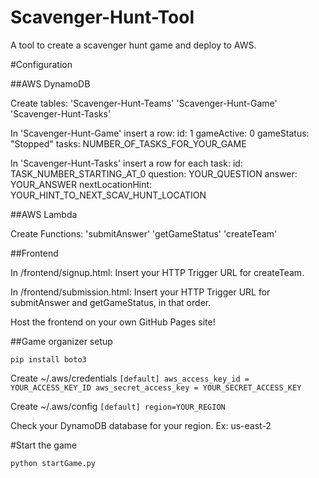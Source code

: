 # Scavenger-Hunt-Tool
A tool to create a scavenger hunt game and deploy to AWS.


#Configuration

##AWS DynamoDB

Create tables:
'Scavenger-Hunt-Teams'
'Scavenger-Hunt-Game'
'Scavenger-Hunt-Tasks'

In 'Scavenger-Hunt-Game' insert a row:
    id: 1
    gameActive: 0
    gameStatus: "Stopped"
    tasks: NUMBER_OF_TASKS_FOR_YOUR_GAME

In 'Scavenger-Hunt-Tasks' insert a row for each task:
    id: TASK_NUMBER_STARTING_AT_0
    question: YOUR_QUESTION
    answer: YOUR_ANSWER
    nextLocationHint: YOUR_HINT_TO_NEXT_SCAV_HUNT_LOCATION

##AWS Lambda

Create Functions:
'submitAnswer'
'getGameStatus'
'createTeam'

##Frontend

In /frontend/signup.html:
Insert your HTTP Trigger URL for createTeam.

In /frontend/submission.html:
Insert your HTTP Trigger URL for submitAnswer and getGameStatus, in that order.

Host the frontend on your own GitHub Pages site!

##Game organizer setup

`pip install boto3`

Create ~/.aws/credentials
`[default]
aws_access_key_id = YOUR_ACCESS_KEY_ID
aws_secret_access_key = YOUR_SECRET_ACCESS_KEY`

Create ~/.aws/config
`[default]
region=YOUR_REGION`

Check your DynamoDB database for your region. Ex: us-east-2


#Start the game

`python startGame.py`
